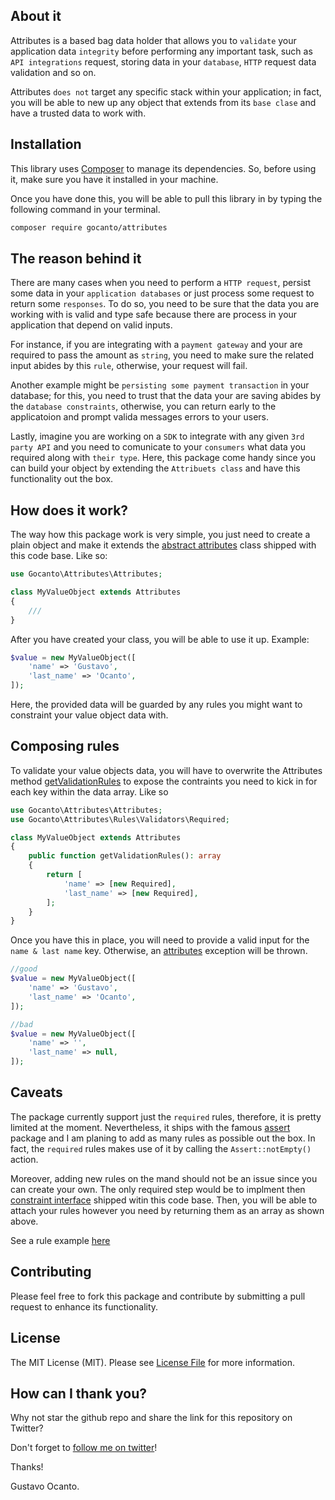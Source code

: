 ## About it

Attributes is a based bag data holder that allows you to `validate` your application data `integrity` before performing 
any important task, such as `API integrations` request, storing data in your `database`, `HTTP` request data validation
and so on. 

Attributes `does not` target any specific stack within your application; in fact, you will be able to new up any object
that extends from its `base clase` and have a trusted data to work with.

## Installation

This library uses [Composer](https://getcomposer.org) to manage its dependencies. So, before using it, make sure you
have it installed in your machine.

Once you have done this, you will be able to pull this library in by typing the following command in your terminal.

```bash
composer require gocanto/attributes
```

## The reason behind it

There are many cases when you need to perform a `HTTP request`, persist some data in your `application databases` or
just process some request to return some `responses`. To do so, you need to be sure that the data you are working with
is valid and type safe because there are process in your application that depend on valid inputs. 

For instance, if you are integrating with a `payment gateway` and your are required to pass the amount as `string`, you
need to make sure the related input abides by this `rule`, otherwise, your request will fail. 

Another example might be `persisting some payment transaction` in your database; for this, you need to trust that the
data your are saving abides by the `database constraints`, otherwise, you can return early to the applicatoion and
prompt valida messages errors to your users.

Lastly, imagine you are working on a `SDK` to integrate with any given `3rd party API` and you need to comunicate to
your `consumers` what data you required along with `their type`. Here, this package come handy since you can build your
object by extending the `Attribuets class` and have this functionality out the box.

## How does it work?

The way how this package work is very simple, you just need to create a plain object and make it extends the 
[abstract attributes](https://github.com/gocanto/attributes/blob/master/src/Attributes.php#L19) class shipped with this 
code base. Like so: 

```php
use Gocanto\Attributes\Attributes;

class MyValueObject extends Attributes
{
    ///
}
```

After you have created your class, you will be able to use it up. Example:

```php
$value = new MyValueObject([
    'name' => 'Gustavo',
    'last_name' => 'Ocanto',
]);
```

Here, the provided data will be guarded by any rules you might want to constraint your value object data with.

## Composing rules

To validate your value objects data, you will have to overwrite the Attributes method
[getValidationRules](https://github.com/gocanto/attributes/blob/master/src/Attributes.php#L89) to expose the 
contraints you need to kick in for each key within the data array. Like so

```php
use Gocanto\Attributes\Attributes;
use Gocanto\Attributes\Rules\Validators\Required;

class MyValueObject extends Attributes
{
    public function getValidationRules(): array
    {
        return [
            'name' => [new Required],
            'last_name' => [new Required],
        ];
    }
}
```

Once you have this in place, you will need to provide a valid input for the `name & last name` key. Otherwise, an 
[attributes](https://github.com/gocanto/attributes/blob/master/src/AttributesException.php) exception will be thrown.

```php
//good
$value = new MyValueObject([
    'name' => 'Gustavo',
    'last_name' => 'Ocanto',
]);

//bad
$value = new MyValueObject([
    'name' => '',
    'last_name' => null,
]);
```

## Caveats

The package currently support just the `required` rules, therefore, it is pretty limited at the moment. Nevertheless, 
it ships with the famous [assert](https://github.com/webmozart/assert) package and I am planing to add as many rules as 
possible out the box. In fact, the `required` rules makes use of it by calling the `Assert::notEmpty()` action.

Moreover, adding new rules on the mand should not be an issue since you can create your own. The only required step 
would be to implment then 
[constraint interface](https://github.com/gocanto/attributes/blob/master/src/Rules/Constraint.php) shipped witin this
code base. Then, you will be able to attach your rules however you need by returning them as an array as shown above.

See a rule example [here](https://github.com/gocanto/attributes/blob/master/src/Rules/Validators/Required.php#L19)

## Contributing

Please feel free to fork this package and contribute by submitting a pull request to enhance its functionality.

## License

The MIT License (MIT). Please see [License File](https://github.com/gocanto/attributes/blob/master/LICENSE.md) for 
more information.

## How can I thank you?
Why not star the github repo and share the link for this repository on Twitter?

Don't forget to [follow me on twitter](https://twitter.com/gocanto)!

Thanks!

Gustavo Ocanto.




